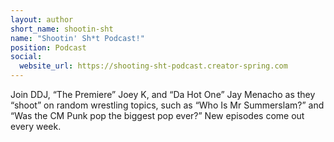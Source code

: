 ```yaml
---
layout: author
short_name: shootin-sht
name: "Shootin' Sh*t Podcast!"
position: Podcast
social:
  website_url: https://shooting-sht-podcast.creator-spring.com
---
```

Join DDJ, “The Premiere” Joey K, and “Da Hot One” Jay Menacho as they “shoot” on random wrestling topics, such as “Who Is Mr Summerslam?” and “Was the CM Punk pop the biggest pop ever?” New episodes come out every week.